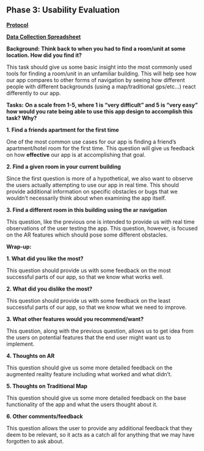 ## Phase 3: Usability Evaluation

[**Protocol**](protocol-draft.pdf)

[**Data Collection Spreadsheet**]()

**Background:**
**Think back to when you had to find a room/unit at some location. How did you find it?**

This task should give us some basic insight into the most commonly used tools for finding a room/unit in an unfamiliar building. This will help see how our app compares to other forms of navigation by seeing how different people with different backgrounds (using a map/traditional gps/etc…) react differently to our app.



**Tasks:**
**On a scale from 1-5, where 1 is “very difficult” and 5 is “very easy” how would you rate being able to use this app design to accomplish this task? Why?**

**1. Find a friends apartment for the first time**
	
One of the most common use cases for our app is finding a friend’s apartment/hotel room for the first time. This question will give us feedback on how **effective** our app is at accomplishing that goal.

**2. Find a given room in your current building**

Since the first question is more of a hypothetical, we also want to observe the users actually attempting to use our app in real time. This should provide additional information on specific obstacles or bugs that we wouldn’t necessarily think about when examining the app itself.

**3. Find a different room in this building using the ar navigation**

This question, like the previous one is intended to provide us with real time observations of the user testing the app. This question, however, is focused on the AR features which should pose some different obstacles.



**Wrap-up:**

**1. What did you like the most?**
	
This question should provide us with some feedback on the most successful parts of our app, so that we know what works well.
	
**2. What did you dislike the most?**
	
This question should provide us with some feedback on the least successful parts of our app, so that we know what we need to improve.

**3. What other features would you recommend/want?**
	
This question, along with the previous question, allows us to get idea from the users on potential features that the end user might want us to implement.

**4. Thoughts on AR**

This question should give us some more detailed feedback on the augmented reality feature including what worked and what didn’t.

**5. Thoughts on Traditional Map**

This question should give us some more detailed feedback on the base functionality of the app and what the users thought about it.

**6. Other comments/feedback**

This question allows the user to provide any additional feedback that they deem to be relevant, so it acts as a catch all for anything that we may have forgotten to ask about.
